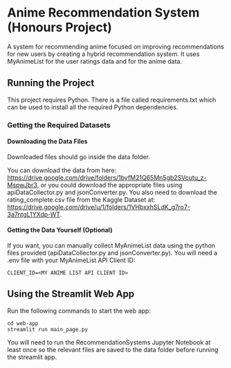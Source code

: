 # Anime Recommendation System (Honours Project)
A system for recommending anime focused on improving recommendations for new users by creating a hybrid recommendation system. It uses MyAnimeList for the user ratings data and for the anime data.

## Running the Project
This project requires Python. There is a file called requirements.txt which can be used to install all the required Python dependencies.

### Getting the Required Datasets
#### Downloading the Data Files
Downloaded files should go inside the data folder.

You can download the data from here: https://drive.google.com/drive/folders/1byfM21Q65Mn5gb2SVcutu_z-MspwJbr3, or you could download the appropriate files using apiDataCollector.py and jsonConverter.py. You also need to download the rating_complete.csv file from the Kaggle Dataset at: https://drive.google.com/drive/u/1/folders/1VHbxxhSLdK_g7ro7-3a7ntgL1YXdp-WT.

#### Getting the Data Yourself (Optional)
If you want, you can manually collect MyAnimeList data using the python files provided (apiDataCollector.py and jsonConverter.py). You will need a .env file with your MyAnimeList API Client ID:
```.env
CLIENT_ID=<MY ANIME LIST API CLIENT ID>
```

## Using the Streamlit Web App
Run the following commands to start the web app:
```
cd web-app
streamlit run main_page.py
``` 
You will need to run the RecommendationSystems Jupyter Notebook at least once so the relevant files are saved to the data folder before running the streamlit app.